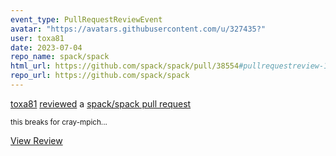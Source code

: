 ```yaml
---
event_type: PullRequestReviewEvent
avatar: "https://avatars.githubusercontent.com/u/327435?"
user: toxa81
date: 2023-07-04
repo_name: spack/spack
html_url: https://github.com/spack/spack/pull/38554#pullrequestreview-1513299243
repo_url: https://github.com/spack/spack
---
```


<a href='https://github.com/toxa81' target='_blank'>toxa81</a> <a href='https://github.com/spack/spack/pull/38554#pullrequestreview-1513299243' target='_blank'>reviewed</a> a <a href='https://github.com/spack/spack/pull/38554' target='_blank'>spack/spack pull request</a>

<small>this breaks for cray-mpich...</small>

<a href='https://github.com/spack/spack/pull/38554#pullrequestreview-1513299243' target='_blank'>View Review</a>